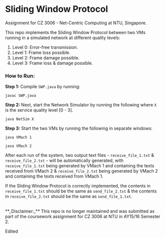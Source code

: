 # Sliding Window Protocol

Assignment for CZ 3006 - Net-Centric Computing at NTU, Singapore.

This repo implements the Sliding Window Protocol between two VMs running in a simulated network at different quality levels:

1. Level 0: Error-free transmission.
2. Level 1: Frame loss possible.
3. Level 2: Frame damage possible.
4. Level 3: Frame loss & damage possible.

### How to Run:
**Step 1:** Compile `SWP.java` by running:
```
javac SWP.java
```

**Step 2:** Next, start the Network Simulator by running the following where `X` is the service quality level [0 - 3].
```
java NetSim X
```

**Step 3:** Start the two VMs by running the following in separate windows:
```
java VMach 1
```
```
java VMach 2
```

After each run of the system, two output text files - `receive_file_1.txt` & `receive_file_2.txt` - will be automatically generated, with `receive_file_1.txt` being generated by VMach 1 and containing the texts received from VMach 2 & `receive_file_2.txt` being generated by VMach 2 and containing the texts received from VMach 1.

If the Sliding Window Protocol is correctly implemented, the contents in `receive_file_1.txt` should be the same as `send_file_2.txt` & the contents in `receive_file_2.txt` should be the same as `send_file_1.txt`.

<br>
**_Disclaimer:_** This repo is no longer maintained and was submitted as part of the coursework assignment for CZ 3006 at NTU in AY15/16 Semester 2.

Edited
